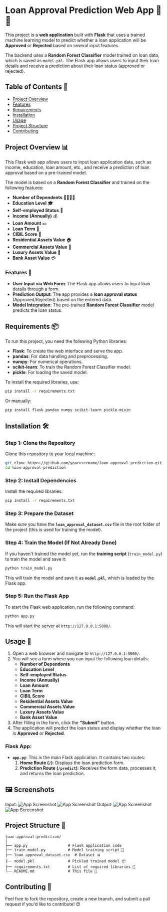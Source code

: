 # Loan Approval Prediction Web App 🏦🤖

This project is a **web application** built with **Flask** that uses a trained machine learning model to predict whether a loan application will be **Approved** or **Rejected** based on several input features.

The backend uses a **Random Forest Classifier** model trained on loan data, which is saved as `model.pkl`. The Flask app allows users to input their loan details and receive a prediction about their loan status (approved or rejected).

## Table of Contents 📑

- [Project Overview](#project-overview-)
- [Features](#features-)
- [Requirements](#requirements-)
- [Installation](#installation-)
- [Usage](#usage-)
- [Project Structure](#project-structure-)
- [Contributing](#contributing-)

## Project Overview 📊

This Flask web app allows users to input loan application data, such as income, education, loan amount, etc., and receive a prediction of loan approval based on a pre-trained model.

The model is based on a **Random Forest Classifier** and trained on the following features:

- **Number of Dependents** 👨‍👩‍👧‍👦
- **Education Level** 🎓
- **Self-employed Status** 💼
- **Income (Annually)** 💰
- **Loan Amount** 💵
- **Loan Term** 📅
- **CIBIL Score** 🏦
- **Residential Assets Value** 🏠
- **Commercial Assets Value** 💼
- **Luxury Assets Value** 💎
- **Bank Asset Value** 💳

### Features 🌟

- **User Input via Web Form**: The Flask app allows users to input loan details through a form.
- **Prediction Output**: The app provides a **loan approval status** (Approved/Rejected) based on the entered data.
- **Model Integration**: The pre-trained **Random Forest Classifier** model predicts the loan status.

## Requirements 📦

To run this project, you need the following Python libraries:

- **Flask**: To create the web interface and serve the app.
- **pandas**: For data handling and preprocessing.
- **numpy**: For numerical operations.
- **scikit-learn**: To train the Random Forest Classifier model.
- **pickle**: For loading the saved model.

To install the required libraries, use:

```bash
pip install -r requirements.txt
```

Or manually:

```bash
pip install flask pandas numpy scikit-learn pickle-mixin
```

## Installation 🛠️

### Step 1: Clone the Repository

Clone this repository to your local machine:

```bash
git clone https://github.com/yourusername/loan-approval-prediction.git
cd loan-approval-prediction
```

### Step 2: Install Dependencies

Install the required libraries:

```bash
pip install -r requirements.txt
```

### Step 3: Prepare the Dataset

Make sure you have the **`loan_approval_dataset.csv`** file in the root folder of the project (this is used for training the model).

### Step 4: Train the Model (If Not Already Done)

If you haven't trained the model yet, run the **training script** (`train_model.py`) to train the model and save it:

```bash
python train_model.py
```

This will train the model and save it as **`model.pkl`**, which is loaded by the Flask app.

### Step 5: Run the Flask App

To start the Flask web application, run the following command:

```bash
python app.py
```

This will start the server at `http://127.0.0.1:5000/`.

## Usage 📝

1. Open a web browser and navigate to `http://127.0.0.1:5000/`.
2. You will see a form where you can input the following loan details:
   - **Number of Dependents**
   - **Education Level**
   - **Self-employed Status**
   - **Income (Annually)**
   - **Loan Amount**
   - **Loan Term**
   - **CIBIL Score**
   - **Residential Assets Value**
   - **Commercial Assets Value**
   - **Luxury Assets Value**
   - **Bank Asset Value**
3. After filling in the form, click the **"Submit"** button.
4. The application will predict the loan status and display whether the loan is **Approved** or **Rejected**.

### Flask App:

- **`app.py`**: This is the main Flask application. It contains two routes:
  1. **Home Route (`/`)**: Displays the loan prediction form.
  2. **Prediction Route (`/predict`)**: Receives the form data, processes it, and returns the loan prediction.

## 🖼️ Screenshots
Input:
![App Screenshot](https://github.com/AdityaTagde/Loan_Approval_Prediction/blob/main/ip1.png)
![App Screenshot](https://github.com/AdityaTagde/Loan_Approval_Prediction/blob/main/ip2.png)
Output:
![App Screenshot](https://github.com/AdityaTagde/Loan_Approval_Prediction/blob/main/op1.png)
![App Screenshot](https://github.com/AdityaTagde/Loan_Approval_Prediction/blob/main/op2.png)

## Project Structure 📂

```
loan-approval-prediction/
│
├── app.py                  # Flask application code
├── train_model.py          # Model training script 🤖
├── loan_approval_dataset.csv  # Dataset 📊
├── model.pkl               # Pickled trained model 📦
├── requirements.txt        # List of required libraries 📜
└── README.md               # This file 📖
```

## Contributing 🤝

Feel free to fork the repository, create a new branch, and submit a pull request if you'd like to contribute! 😊
